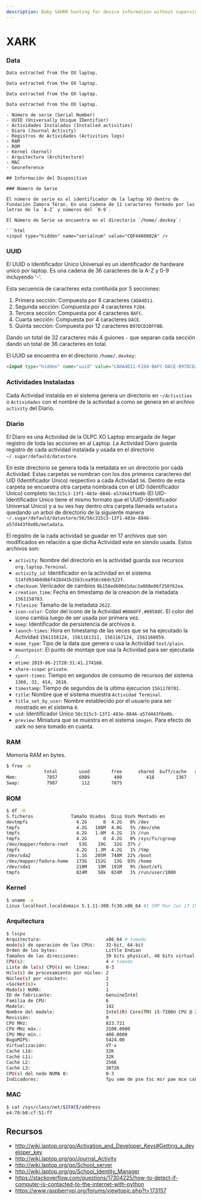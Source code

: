 ```yaml
---
description: Baby SAHRK hunting for device information without supervision.
---
```


# XARK

### Data



```text
Data extracted from the OX laptop.
```

```text
Data extracted from the OX laptop.
```

```text
Data extracted from the OX laptop.
```

```text
Data extracted from the OX laptop.

- Número de serie (Serial Number)
- UUID (Universally Unique IDentifier)
- Actividades Instaladas (Installed activities)
- Diaro (Journal Activity)
- Registros de Actividades (Activities logs)
- RAM
- ROM
- Kernel (kernel)
- Arquitectura (Architecture)
- MAC
- Georeference

## Información del Dispositivo

### Número de Serie

El número de serie es el identificador de la laptop XO dentro de Fundación Zamora Téran. En una cadena de 11 caracteres formado por las letras de la `A-Z` y números del `0-9`.

El Número de Serie se encuentra en el directorio `/home/.devkey`:

```html
<input type="hidden" name="serialnum" value="CQF4460082A" />
```

### UUID

El UUID o Identificador Unico Universal es un identificador de hardware unico por laptop. Es una cadena de 36 caracteres de la A-Z y 0-9 incluyendo '-'.

Esta secuencia de caracteres esta contituida por 5 secciones:

1. Primera sección: Compuesta por 8 caracteres `CADA4D11`.
2. Segunda sección: Compuesta por 4 caracteres `F284`.
3. Tercera sección: Compuesta por 4 caracteres `BAFC`.
4. Cuarta sección: Compuesta por 4 caracteres `DACE`.
5. Quinta sección: Compuesta por 12 caracteres `B97DCD2DFFBB`.

Dando un total de 32 caracteres más 4 guiones `-` que separan cada sección dando un total de 36 caracteres en total.

El UUID se encuentra en el directorio `/home/.devkey`:

```html
<input type="hidden" name="uuid" value="CADA4D11-F284-BAFC-DACE-B97DCD2DFFBB" />
```

### Actividades Instaladas

Cada Actividad instalda en el sistema genera un directorio en `~/Activities` o `Actividades` con el nombre de la actividad a como se genera en el archivo `activity` del Diario.

### Diario

El Diaro es una Actividad de la OLPC XO Laptop encargada de llegar registro de toda las acciones en al Laptop. La Actividad Diaro guarda registro de cada actividad instalada y usada en el directorio `~/.sugar/defauld/datastore`.

En este directorio se genera toda la metadata en un directorio por cada Actividad. Estas carpetas se nombran con los dos primeros caracteres del UID (Identificador Unico) respectivo a cada Actividad `56`. Dentro de esta carpeta se encuestra otra carpeta nombrada con el UID (Identificador Unico) completo `56c315c3-13f1-483e-8846-a57d443f6e0b` (El UID-Identificador Unico tiene el mismo formato que el UUID-Identificador Universal Unico) y a su ves hay dentro otra carpeta llamada `metadata` quedando un arbol de directorio de la siguiente manera `~/.sugar/defauld/datastore/56/56c315c3-13f1-483e-8846-a57d443f6e0b/metadata`.

El registro de la cada actividad se guadar en 17 archivos que son modificados en relación a que dicha Actividad este en siendo usada. Estos archivos son:

- `activity`: Nombre del directorio en la actividad guarda sus recursos `org.laptop.Terminal`.
- `activity_id`: Identificador en la actividad en el sistema `514fd934b0d86f428d41b1563cea956c66dc522f`.
- `checksum`: Veriicador de cambios `8b156ed600d1dac3a088e06f250f62ea`.
- `creation_time`: Fecha en timestamp de la creacion de la metadata `1561158783`.
- `filesize`: Tamaño de la metadata `2622`.
- `icon-color`: Color del icono de la Actividad `#00A0FF,#00588C`. El color del icono cambia luego de ser usada por primera vez.
- `keep`: Identificador de persistencia de archivos `0`.
- `launch-times`: Hora en timestamp de las veces que se ha ejecutado la Actividad `1561158124, 1561161311, 1561167124, 1561168059`.
- `mime_type`: Tipo de la data que genera o usa la Actividad `text/plain`.
- `mountpoint`: El punto de montaje que usa la Actividad para ser ejecutada `/`.
- `mtime`: `2019-06-21T20:31:41.274168`.
- `share-scope`: `private`.
- `spent-times`: Tiempo en segundos de consumo de recursos del sistema `1360, 32, 414, 2616`.
- `timestamp`: Tiempo de segundos de la ultima ejecucion `1561170701`.
- `title`: Nombre que el sistema muestra `Actividad Terminal`.
- `title_set_by_user`: Nombre establecido por el usuario para ser mostrado en el sistema `0`.
- `uid`: Identificador Unico `56c315c3-13f1-483e-8846-a57d443f6e0b`.
- `preview`: Miniatura que se muestra en el sistema `imagen`. Para efecto de xark no sera tomado en cuanta.

### RAM

Memoria RAM en bytes.

```bash
$ free -m
              total        used        free      shared  buff/cache   available
Mem:           7857        6089         400         418        1367         965
Swap:          7987         112        7875
```

### ROM

```bash
$ df -H
S.ficheros              Tamaño Usados  Disp Uso% Montado en
devtmpfs                  4.2G      0  4.2G   0% /dev
tmpfs                     4.2G   188M  4.0G   5% /dev/shm
tmpfs                     4.2G   1.6M  4.2G   1% /run
tmpfs                     4.2G      0  4.2G   0% /sys/fs/cgroup
/dev/mapper/fedora-root    53G    19G   32G  37% /
tmpfs                     4.2G   1.3M  4.2G   1% /tmp
/dev/sda2                 1.1G   205M  748M  22% /boot
/dev/mapper/fedora-home   173G   152G   13G  93% /home
/dev/sda1                 210M    19M  191M   9% /boot/efi
tmpfs                     824M    58k  824M   1% /run/user/1000
```

### Kernel

```bash
$ uname -a
Linux localhost.localdomain 5.1.11-300.fc30.x86_64 #1 SMP Mon Jun 17 19:33:15 UTC 2019 x86_64 x86_64 x86_64 GNU/Linux
```

### Arquitectura

```bash
$ lscpu
Arquitectura:                        x86_64 # tomado
modo(s) de operación de las CPUs:    32-bit, 64-bit
Orden de los bytes:                  Little Endian
Tamaños de las direcciones:          39 bits physical, 48 bits virtual
CPU(s):                              4 # tomado
Lista de la(s) CPU(s) en línea:      0-3
Hilo(s) de procesamiento por núcleo: 2
Núcleo(s) por «socket»:              2
«Socket(s)»                          1
Modo(s) NUMA:                        1
ID de fabricante:                    GenuineIntel
Familia de CPU:                      6
Modelo:                              142
Nombre del modelo:                   Intel(R) Core(TM) i5-7200U CPU @ 2.50GHz # tomado
Revisión:                            9
CPU MHz:                             823.721
CPU MHz máx.:                        3100.0000
CPU MHz mín.:                        400.0000
BogoMIPS:                            5424.00
Virtualización:                      VT-x
Caché L1d:                           32K
Caché L1i:                           32K
Caché L2:                            256K
Caché L3:                            3072K
CPU(s) del nodo NUMA 0:              0-3
Indicadores:                         fpu vme de pse tsc msr pae mce cx8 apic sep mtrr pge mca cmov pat pse36 clflush dts acpi mmx fxsr sse sse2 ss ht tm pbe syscall nx pdpe1gb rdtscp lm constant_tsc art arch_perfmon pebs bts rep_good nopl xtopology nonstop_tsc cpuid aperfmperf tsc_known_freq pni pclmulqdq dtes64 monitor ds_cpl vmx est tm2 ssse3 sdbg fma cx16 xtpr pdcm pcid sse4_1 sse4_2 x2apic movbe popcnt tsc_deadline_timer aes xsave avx f16c rdrand lahf_lm abm 3dnowprefetch cpuid_fault epb invpcid_single pti ssbd ibrs ibpb stibp tpr_shadow vnmi flexpriority ept vpid ept_ad fsgsbase tsc_adjust bmi1 avx2 smep bmi2 erms invpcid mpx rdseed adx smap clflushopt intel_pt xsaveopt xsavec xgetbv1 xsaves dtherm ida arat pln pts hwp hwp_notify hwp_act_window hwp_epp md_clear flush_l1d
```

### MAC

```bash
$ cat /sys/class/net/$IFACE/address
e4:70:b8:cf:51:f7
```

## Recursos

- <http://wiki.laptop.org/go/Activation_and_Developer_Keys#Getting_a_developer_key>
- <http://wiki.laptop.org/go/Journal_Activity>
- <http://wiki.laptop.org/go/School_server>
- <http://wiki.laptop.org/go/School_Identity_Manager>
- <https://stackoverflow.com/questions/17304225/how-to-detect-if-computer-is-contacted-to-the-internet-with-python>
- <https://www.raspberrypi.org/forums/viewtopic.php?t=173157>
```

